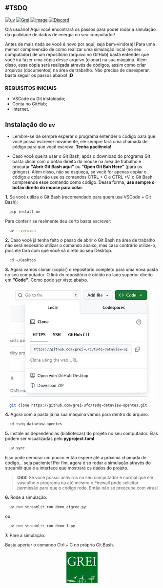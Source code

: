 ## #TSDQ

[![uv](https://img.shields.io/endpoint?url=https://raw.githubusercontent.com/astral-sh/uv/main/assets/badge/v0.json)](https://github.com/astral-sh/uv)
[![Grei](https://img.shields.io/badge/-GREI-Black?logo=INSPIRE&logoColor=blue&color=42b85a&labelColor=white&style=flat)](https://www.linkedin.com/company/grei-ufc/?originalSubdomain=br)
[![image](https://img.shields.io/badge/-Python%20Version%20|%203.12.11-42b85a?logo=Python&logoColor=fbec41&color=42b85a&labelColor=grey&style=flat)](https://www.python.org/downloads/release/python-31112/)
[![Discord](https://img.shields.io/badge/Discord-%235865F2.svg?logo=discord&logoColor=white)](https://discord.com/channels/1415180099644297368/1415431164717564065)

Olá usuário! Aqui você encontrará os passos para poder rodar a simulação da qualidade de dados de energia no seu computador!

Antes de mais nada se você é novo por aqui, seja bem-vindo(a)! Para uma melhor compreensão de como realizar uma simulação local (no seu computador) de um repositório (arquivo no GitHub) basta entender que você irá fazer uma cópia desse arquivo (clonar) na sua máquina. Além disso, essa cópia será realizada através de códigos, assim como criar arquivos (documentos) na área de trabalho. Não precisa de desesperar, basta seguir os passos abaixo! **;D** 
### REQUISITOS INICIAIS
- VSCode ou Git instaldado;
- Conta no GitHub;
- Internet.
    
## Instalação do ``uv``
- Lembre-se de sempre esperar o programa entender o código para que você possa escrever novamente, ele sempre fará uma chamada de código para que você escreva. **Tenha paciência!** 

- Caso você queira usar o Git Bash, após o download do programa Git basta clicar com o botão direito do mouse na área de trabalho e procurar **"Abrir Git Bash aqui"** ou **"Open Git Bah Here"** (para os gringos). Além disso, não se esqueça, se você for apenas copiar o código e colar não use os comandos CTRL + C e CTRL +V, o Git Bash compreende esse comando como código. Dessa forma, **use sempre o botão direito do mouse para colar**.

**1.** Se você utiliza o Git Bash (recomendado para quem usa VSCode + Git Bash):

```bash
  pip install uv
```

Para conferir se realmente deu certo basta escrever:

```bash
  uv --version
```

**2.** Caso você já tenha feito o passo de abrir o Git Bash na área de trabalho não será necesário utilizar o comando abaixo, mas caso contrário utilize-o, pois ele fará com que você vá direto ao seu Desktop.

```bash
  cd ~/Desktop
```

**3.** Agora vamos clonar (copiar) o repositório completo para uma nova pasta no seu computador. O link do repositório é obtido no lado superior direito em **"Code"**. Como pode ser visto abaixo.

<div align="center">
     <img src="https://github.com/grei-ufc/tsdq-dataview-opentes/blob/main/imagens/Code_HTTP_copy.png?raw=true">
  </a>
</div>

```bash
  git clone https://github.com/grei-ufc/tsdq-dataview-opentes.git
```

**4.** Agora com a pasta já na sua máquina vamos para dentro do arquivo.

```bash
  cd tsdq-dataview-opentes
```

**5.** Instale as dependências (bibliotecas) do projeto no seu computador. Elas podem ser visualizadas pelo **pyproject.toml**.

```bash
  uv sync
```

Isso pode demorar um pouco então espere até a próxima chamada de código... seja paciente! Por fim, agora é só rodar a simulação através do streamlit que é a interface que mostrará os dados do projeto.

> **OBS:** Se você possui antivírus no seu computador é normal que ele vasculhe o programa ou até mesmo o Firewall pode solicitar permissão para que o código rode. Então não se preocupe com vírus!

**6.** Rode a simulação.

```bash
  uv run streamlit run demo_cigree.py
```
ou 

```bash
  uv run streamlit run demo_1.py
```

**7.** Pare a simulação.

Basta apertar o comando Ctrl + C no próprio Git Bash.

<div align="center">
  <a target="_blank" href="https://github.com/grei-ufc" style="background:none">
    <img src="https://github.com/grei-ufc/tsdq-dataview-opentes/blob/main/imagens/Grei2.png?raw=true">
  </a>
</div>
